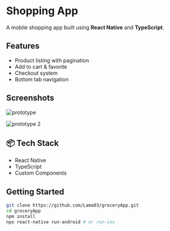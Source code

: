 # Shopping App

A mobile shopping app built using **React Native** and **TypeScript**.

## Features
- Product listing with pagination
- Add to cart & favorite
- Checkout system
- Bottom tab navigation

## Screenshots
![prototype](https://github.com/user-attachments/assets/5b751199-7c20-4b4a-9f2e-186de869a96d)


![prototype 2](https://github.com/user-attachments/assets/b23a0232-f8ae-48e0-90b1-e8a8b3b9b33f)

## 📦 Tech Stack
- React Native
- TypeScript
- Custom Components

## Getting Started

```bash
git clone https://github.com/Lama03/groceryApp.git
cd groceryApp
npm install
npx react-native run-android # or run-ios
